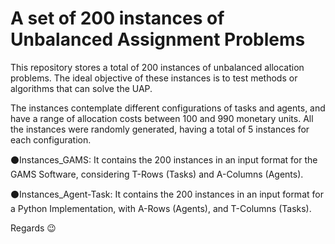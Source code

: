 # A set of 200 instances of Unbalanced Assignment Problems

This repository stores a total of 200 instances of unbalanced allocation problems. The ideal objective of these instances is to test methods or algorithms that can solve the UAP.

The instances contemplate different configurations of tasks and agents, and have a range of allocation costs between 100 and 990 monetary units. All the instances were randomly generated, having a total of 5 instances for each configuration.

:black_circle:Instances_GAMS: It contains the 200 instances in an input format for the GAMS Software, considering T-Rows (Tasks) and A-Columns (Agents).

:black_circle:Instances_Agent-Task: It contains the 200 instances in an input format for a Python Implementation, with A-Rows (Agents), and T-Columns (Tasks).

Regards :wink:
